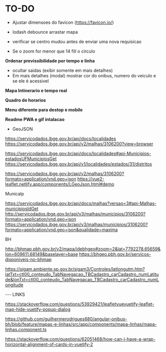 # TO-DO



- Ajustar dimensoes do favicon (https://favicon.io/)

- lodash debounce arrastar mapa
- verificar se centro mudou antes de enviar uma nova requisicao
- Se o zoom for menor que 14 fill o circulo

**Ordenar previssibilidade por tempo e linha**

- ocultar saidas (exibir somente em mais detalhes)
- Em mais detalhes (modal) mostrar cor do onibus, numero do veiculo e se ele é acessivel

**Mapa Intinerario e tempo real**

**Quadro de horarios**

**Menu diferente para destop e mobile**

**Readme PWA e gif intalacao**

- GeoJSON

https://servicodados.ibge.gov.br/api/docs/localidades
https://servicodados.ibge.gov.br/api/v2/malhas/3106200?view=browser

https://servicodados.ibge.gov.br/api/docs/localidades#api-Municipios-estadosUFMunicipiosGet
https://servicodados.ibge.gov.br/api/v1/localidades/estados/31/distritos

https://servicodados.ibge.gov.br/api/v2/malhas/3106200?formato=application/vnd.geo+json
https://vue2-leaflet.netlify.app/components/LGeoJson.html#demo

Municalp

https://servicodados.ibge.gov.br/api/docs/malhas?versao=3#api-Malhas-municipiosIdGet
http://servicodados.ibge.gov.br/api/v3/malhas/municipios/3106200?formato=application/vnd.geo+json
https://servicodados.ibge.gov.br/api/v3/malhas/municipios/3106200?formato=application/vnd.geo+json&qualidade=maxima

BH

http://bhmap.pbh.gov.br/v2/mapa/idebhgeo#zoom=2&lat=7792278.65659&lon=609611.68149&baselayer=base
https://bhgeo.pbh.gov.br/servicos-disponiveis-no-bhmap

https://sigam.ambiente.sp.gov.br/sigam3/Controles/latlongutm.htm?latTxt=ctl00_conteudo_TabNavegacao_TBCadastro_carCadastro_numLatitude&lonTxt=ctl00_conteudo_TabNavegacao_TBCadastro_carCadastro_numLongitude

--- LINKS

https://stackoverflow.com/questions/53929421/leafletvuevuetify-leaflet-map-hide-vuetify-popup-dialog

https://github.com/guilhermerodrigues680/angular-onibus-bh/blob/feature/mapas-e-linhas/src/app/components/mapa-linhas/mapa-linhas.component.ts

https://stackoverflow.com/questions/62051468/how-can-i-have-a-wrap-horizontal-alignment-of-cards-in-vuetify-2